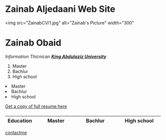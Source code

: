 # Zainab Aljedaani Web Site

<html lang="en" dir="ltr">
<head>

<img src="ZainabCV/1.jpg" alt="Zainab's Picture" width="300"

  <p>  <h1>  Zainab Obaid</h1>
  <em>Information Thicnican  <a href="http://www.kau.edu.sa"> <strong>King Abdulaziz
  University</strong></a></em>
  <p>
   <ol type=‘I’>
 <li> Master
 <li> Bachlur
 <li> High school
 </ol>
 <li> Master
 <li> Bachlur
 <li> High school
 </ul>
<p> <a  href=
zainab.pdf> Get a copy of full resume here </a>
<p>
  <h3><table>
    <thead>
<th width="120" align="Left">Education</th>
<th width="120" align="Left">Master</th>
<th width="120" align="Left">Bachlur</th>
<th width="120" align="Left">High school</th>

</thead>
  </table>

  </h3>
</p><a href=
contactme.html> contactme </a>
</head>
<body>
</body>
</html>
